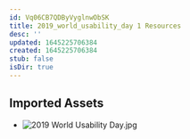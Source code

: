 ```yaml
---
id: Vq06CB7QDByVyglnwObSK
title: 2019_world_usability_day 1 Resources
desc: ''
updated: 1645225706384
created: 1645225706384
stub: false
isDir: true
---
```

## Imported Assets
- ![2019 World Usability Day.jpg](/assets/2019-world-usability-day.jpg)
